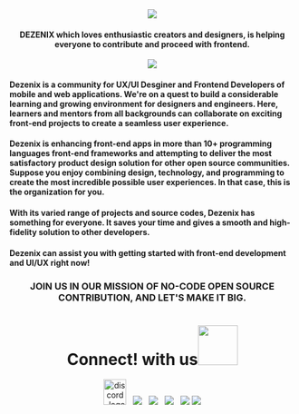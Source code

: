 <div align="center">
<a href="https://github.com/Dezenix">
<img src="https://user-images.githubusercontent.com/79747022/141722871-ae246f3e-bdff-4688-a293-3254271a67df.gif"></a>
</div>

<h4 align="center"> DEZENIX which loves enthusiastic creators and designers, is helping everyone to contribute and proceed with frontend. </h4>

<div align="center">
<a href="https://github.com/Dezenix">
<img src="https://readme-typing-svg.herokuapp.com?font=Algerian&color=%237FE997&size=25&center=true&lines=Welcome+to+Dezenix+org!;Let's+Support+each+other;Start+Contributing+%3A"></a>
</div>

#### Dezenix is a community for UX/UI Desginer and Frontend Developers of mobile and web applications. We're on a quest to build a considerable learning and growing environment for designers and engineers. Here, learners and mentors from all backgrounds can collaborate on exciting front-end projects to create a seamless user experience.
#### Dezenix is enhancing front-end apps in more than 10+ programming languages front-end frameworks and attempting to deliver the most satisfactory product design solution for other open source communities. Suppose you enjoy combining design, technology, and programming to create the most incredible possible user experiences. In that case, this is the organization for you.

#### With its varied range of projects and source codes, Dezenix has something for everyone. It saves your time and gives a smooth and high-fidelity solution to other developers.
#### Dezenix can assist you with getting started with front-end development and UI/UX right now!

<h3 align="center">JOIN US IN OUR MISSION OF NO-CODE OPEN SOURCE CONTRIBUTION, AND LET'S MAKE IT BIG.</h3>

<h1 align="center">Connect! with us<img src='https://raw.githubusercontent.com/ShahriarShafin/ShahriarShafin/main/Assets/handshake.gif' width="70px"> </h1>
<p align="center"> 
<a href="https://discord.gg/Wyasxey4kE"><img alt="discord_logo" 
src="https://discord.com/assets/3437c10597c1526c3dbd98c737c2bcae.svg" width="40px" height="45px"/></a>
&nbsp;
<a href="https://twitter.com/dezenix"><img src="https://img.icons8.com/color/48/000000/twitter--v1.png"/></a>
&nbsp;
<a href="mailto:dezenix.reachus@gmail.com"><img src="https://img.icons8.com/color/48/000000/apple-mail.png"/></a>
&nbsp;
<a href="https://github.com/dezenix"><img src="https://img.icons8.com/fluency/48/000000/github.png"/></a>
&nbsp;
<a href="https://www.linkedin.com/company/dezenix/"><img src="https://img.icons8.com/fluency/48/000000/linkedin.png"/></a>
 <a href="https://www.instagram.com/dezenix.official/" target="blank"><img src="https://img.icons8.com/color/48/000000/instagram-new--v1.png"/></a>

<br>
